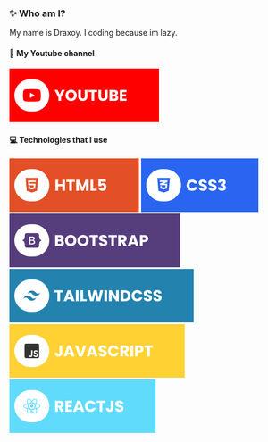 ### ✨ Who am I?
My name is Draxoy. I coding because im lazy.

#### 🔗 My Youtube channel
[![YouTube](./assets/youtube.svg)](https://www.youtube.com/@DraxoyS)

#### 💻 Technologies that I use
![HTML5](./assets/html.svg) ![CSS3](./assets/css.svg) ![Bootstrap](./assets/bootstrap.svg) ![TailwindCSS](./assets/tailwind.svg) ![JavaScript](./assets/javascript.svg) ![React](./assets/react.svg)
